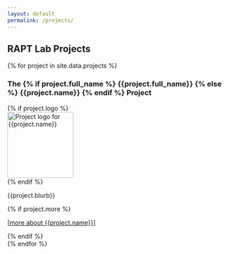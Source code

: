 ```yaml
---
layout: default
permalink: /projects/
---
```


## RAPT Lab Projects

{% for project in site.data.projects %}
<div class="row">
<h3>The {% if project.full_name %}  {{project.full_name}} {% else %} {{project.name}} {% endif %} Project</h3>
{% if project.logo %}
  <div class="left">
  <img src="/assets/img/project_logos/{{project.logo}}" alt="Project logo for {{project.name}}" width="150" >
  </div>
{% endif %}
<div class="right">
  <p>{{project.blurb}}</p> {% if project.more %}<p>[<a href="{{ project.more }}">more about {{project.name}}</a>]</p>{% endif %}
  </div>
</div>
{% endfor %}
